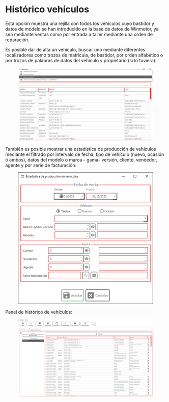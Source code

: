 # Histórico vehículos

Esta opción muestra una rejilla con todos los vehículos cuyo bastidor y datos de modelo se han introducido en la base de datos de Winmotor, ya sea mediante ventas como por entrada a taller mediante una orden de reparación.

Es posible dar de alta un vehículo, buscar uno mediante diferentes localizadores como trozos de matrícula, de bastidor, por orden alfabético o por trozos de palabras de datos del vehículo y propietario (si lo tuviera):

<figure><img src="../../.gitbook/assets/imagen (3) (1) (6).png" alt=""><figcaption></figcaption></figure>

También es posible mostrar una estadística de producción de vehículos mediante el filtrado por intervalo de fecha, tipo de vehículo (nuevo, ocasión o ambos), datos del modelo o marca - gama- versión, cliente, vendedor, agente y por serie de facturación:

<figure><img src="../../.gitbook/assets/imagen (6) (1) (7).png" alt=""><figcaption></figcaption></figure>

Panel de histórico de vehículos:

<figure><img src="../../.gitbook/assets/imagen (10).png" alt=""><figcaption></figcaption></figure>
